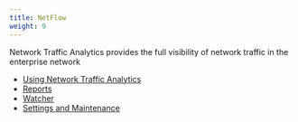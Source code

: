 ```yaml
---
title: NetFlow
weight: 9
---
```


Network Traffic Analytics provides the full visibility of network traffic in the enterprise network

* <a href="/cloud_vista/netflow/usingnta">Using Network Traffic Analytics</a>
* <a href="/cloud_vista/netflow/reports">Reports</a>
* <a href="/cloud_vista/netflow/watcher">Watcher</a>
* <a href="/cloud_vista/netflow/settings_maintenance">Settings and Maintenance</a>
